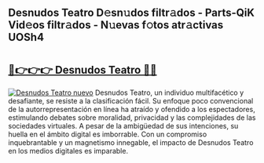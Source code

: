 ## Desnudos Teatro D𝚎sn𝚞dos filtr𝚊dos - Parts-QiK Vid𝚎os filtr𝚊dos - N𝚞evas f𝚘tos atr𝚊ctivas UOSh4

# <h2><a href="http://mb7rfrs.tromn.icu/?c=Desnudos+Teatro">🔗👉👉👉 Desnudos Teatro 🔗🔗</a></h2>

[![Desnudos Teatro nuevo](https://i.imgur.com/pEAQMta.gif)](http://mb7rfrs.tromn.icu/?c=Desnudos+Teatro)
Desnudos Teatro, un individuo multifacético y desafiante, se resiste a la clasificación fácil. Su enfoque poco convencional de la autorrepresentación en línea ha atraído y ofendido a los espectadores, estimulando debates sobre moralidad, privacidad y las complejidades de las sociedades virtuales. A pesar de la ambigüedad de sus intenciones, su huella en el ámbito digital es imborrable. Con un compromiso inquebrantable y un magnetismo innegable, el impacto de Desnudos Teatro en los medios digitales es imparable.
